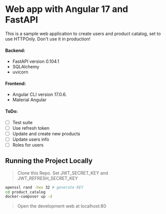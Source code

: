 # Web app with Angular 17 and FastAPI

This is a sample web application to create users and product catalog, set to use HTTPOnly. Don't use it in production!

#### Backend:

- FastAPI version 0.104.1
- SQLAlchemy
- uvicorn

#### Frontend:

- Angular CLI version 17.0.6.
- Material Angular

#### ToDo:

* [ ] Test suite
* [ ] Use refresh token
* [ ] Update and create new products
* [ ] Update users info
* [ ] Roles for users

## Running the Project Locally

> Clone this Repo.
> Set JWT_SECRET_KEY and JWT_REFRESH_SECRET_KEY

```bash
openssl rand -hex 32 # generate KEY
cd product_catalog
docker-composer up -d
```

> Open the development web at localhost:80
